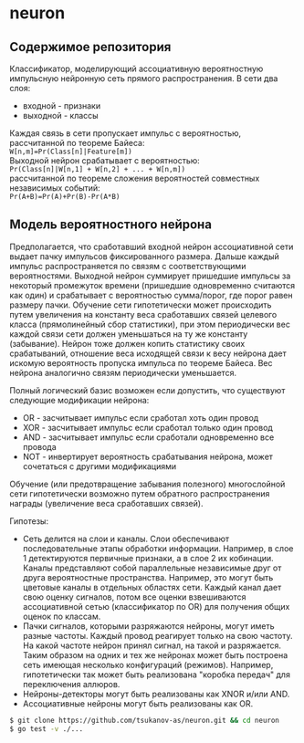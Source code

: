 # neuron

## Содержимое репозитория

Классификатор, моделирующий ассоциативную вероятностную импульсную нейронную сеть прямого распространения.
В сети два слоя:
* входной - признаки
* выходной - классы

Каждая связь в сети пропускает импульс с вероятностью, рассчитанной по теореме Байеса:  
`W[n,m]=Pr(Class[n]|Feature[m])`  
Выходной нейрон срабатывает с вероятностью:  
`Pr(Class[n]|W[n,1] + W[n,2] + ... + W[n,m])`  
рассчитанной по теореме сложения вероятностей совместных независимых событий:  
`Pr(A+B)=Pr(A)+Pr(B)-Pr(A*B)`

## Модель вероятностного нейрона

Предполагается, что сработавший входной нейрон ассоциативной сети выдает пачку импульсов фиксированного размера. Дальше каждый импульс распространяется по связям с соответствующими вероятностями. Выходной нейрон суммирует пришедшие импульсы за некоторый промежуток времени (пришедшие одновременно считаются как один) и срабатывает с вероятностью сумма/порог, где порог равен размеру пачки. Обучение сети гипотетически может происходить путем увеличения на константу веса сработавших связей целевого класса (прямолинейный сбор статистики), при этом периодически вес каждой связи сети должен уменьшаться на ту же константу (забывание). Нейрон тоже должен копить статистику своих срабатываний, отношение веса исходящей связи к весу нейрона дает искомую вероятность пропуска импульса по теореме Байеса. Вес нейрона аналогично связям периодически уменьшается.

Полный логический базис возможен если допустить, что существуют следующие модификации нейрона:
* OR - засчитывает импульс если сработал хоть один провод
* XOR - засчитывает импульс если сработал только один провод
* AND - засчитывает импульс если сработали одновременно все провода
* NOT - инвертирует вероятность срабатывания нейрона, может сочетаться с другими модификациями

Обучение (или предотвращение забывания полезного) многослойной сети гипотетически возможно путем обратного распространения награды (увеличение веса сработавших связей).

Гипотезы:
* Сеть делится на слои и каналы. Слои обеспечивают последовательные этапы обработки информации. Например, в слое 1 детектируются первичные признаки, а в слое 2 их кобинации. Каналы представляют собой параллельные независимые друг от друга вероятностные пространства. Например, это могут быть цветовые каналы в отдельных областях сети. Каждый канал дает свою оценку сигналов, потом все оценки взвешиваются ассоциативной сетью (классификатор по OR) для получения общих оценок по классам.
* Пачки сигналов, которыми разряжаются нейроны, могут иметь разные частоты. Каждый провод реагирует только на свою частоту. На какой частоте нейрон принял сигнал, на такой и разряжается. Таким образом на одних и тех же нейронах может быть построена сеть имеющая несколько конфигураций (режимов). Например, гипотетически так может быть реализована "коробка передач" для переключения аллюров.
* Нейроны-детекторы могут быть реализованы как XNOR и/или AND.
* Ассоциативные нейроны могут быть реализованы как OR.

```sh
$ git clone https://github.com/tsukanov-as/neuron.git && cd neuron
$ go test -v ./...
```
